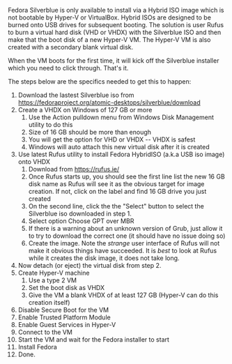
Fedora Silverblue is only available to install via a Hybrid ISO image which is not bootable by Hyper-V or VirtualBox.  Hybrid ISOs are designed to be burned onto USB drives for subsequent booting.  The solution is user Rufus to burn a virtual hard disk (VHD or VHDX) with the Silverblue ISO and then make that the boot disk of a new Hyper-V VM.  The Hyper-V VM is also created with a secondary blank virtual disk.

When the VM boots for the first time, it will kick off the Silverblue installer which you need to click through.  That's it.

The steps below are the specifics needed to get this to happen:

1. Download the lastest Silverblue iso from   https://fedoraproject.org/atomic-desktops/silverblue/download
2. Create a VHDX on Windows of 127 GB or more
	1. Use the Action pulldown menu from Windows Disk Management utility to do this
	2. Size of 16 GB should be more than enough
	3. You will get the option for VHD or VHDX -- VHDX is safest
	4. Windows will auto attach this new virtual disk after it is created
3. Use latest Rufus utility to install Fedora HybridISO (a.k.a USB iso image) onto VHDX
	1. Download from https://rufus.ie/
	2. Once Rufus starts up, you should see the first line list the new 16 GB disk name as Rufus will see it as the obvious target  for image creation.  If not, click on the label and find 16 GB drive you just created
	3. On the second line, click the the "Select" button to select the Silverblue iso downloaded in step 1.
	4. Select option Choose GPT over MBR
	5. If there is a warning about an unknown version of Grub, just allow it to try to download the correct one (it should have no issue doing so)
	6. Create the image.  Note the _strange_ user interface of Rufus will not make it obvious things have succeeded.  It is _best_ to look at Rufus while it creates the disk image, it does not take long.
4. Now detach (or eject) the virtual disk from step 2.
5. Create Hyper-V machine 
	1. Use a type 2 VM
	2. Set the  boot disk as VHDX
	3. Give the VM a blank VHDX of at least 127 GB (Hyper-V can do this creation itself)
6. Disable Secure Boot for the VM
7. Enable Trusted Platform Module
8. Enable Guest Services in Hyper-V
9. Connect to the VM
10. Start the VM and wait for the Fedora installer to start
11. Install Fedora
12. Done.

